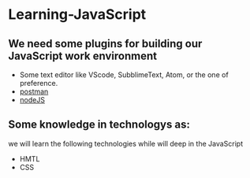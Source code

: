 # Learning-JavaScript

## We need some plugins for building our JavaScript work environment 

- Some text editor like VScode, SubblimeText, Atom, or the one of preference.
- [postman](https://www.postman.com/downloads/) 
- [nodeJS](https://nodejs.org/es/download/)

## Some knowledge in technologys as:

we will learn the following technologies while will deep in the JavaScript

- HMTL
- CSS
